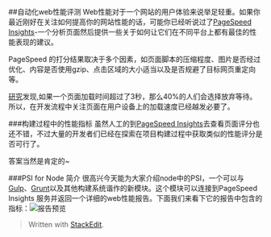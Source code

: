 ##自动化web性能评测
Web性能对于一个网站的用户体验来说举足轻重。如果你最近刚好在关注如何提高你的网站性能的话，可能你已经听说过了[PageSpeed Insights](https://developers.google.com/speed/pagespeed/insights/)-一个分析页面然后提供一些关于如何让它们在不同平台上都有最佳的性能表现的建议。

PageSpeed 的打分结果取决于多个因素，如页面脚本的压缩程度、图片是否经过优化、内容是否使用gzip、点击区域的大小适当以及是否规避了目标网页重定向等。

[研究](http://www.akamai.com/html/about/press/releases/2009/press_091409.html)发现,如果一个页面加载时间超过了3秒，那么40%的人们会选择放弃等待。所以，在开发流程中关注页面在用户设备上的加载速度已经越发必要了。

###构建过程中的性能指标
虽然人工的到[PageSpeed Insights](https://developers.google.com/speed/pagespeed/insights/)去查看页面评分也还不错，不过大量的开发者们已经在探索在项目构建过程中获取类似的性能评分是否可行了。

答案当然是肯定的~

###PSI for Node 简介
很高兴今天能为大家介绍node中的PSI，一个可以与[Gulp](http://gulpjs.com/)、[Grunt](http://gruntjs.com)以及其他构建系统谐作的新模块。这个模块可以连接到PageSpeed Insights 服务并返回一个详细的web性能报告。下面我们来看下它的报告中包含的指标：![报告预览][1]


> Written with [StackEdit](https://stackedit.io/).


  [1]: http://i.imgur.com/1ub50lI.png